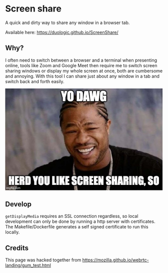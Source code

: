 # Screen share

A quick and dirty way to share any window in a browser tab.

Available here: https://duologic.github.io/ScreenShare/

## Why?

I often need to switch between a browser and a terminal when presenting online, tools like
Zoom and Google Meet then require me to switch screen sharing windows or display my whole
screen at once, both are cumbersome and annoying. With this tool I can share just about
any window in a tab and switch back and forth easily.

![xzibit meme](xzibit_meme.jpg)

## Develop

`getDisplayMedia` requires an SSL connection regardless, so local development can only be
done by running a http server with certificates. The Makefile/Dockerfile generates a self
signed certificate to run this locally.

## Credits

This page was hacked together from https://mozilla.github.io/webrtc-landing/gum_test.html
